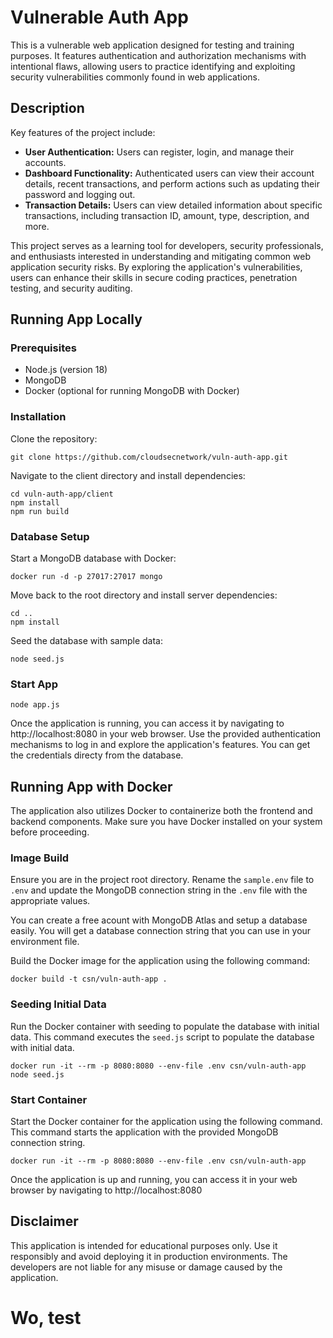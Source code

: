 # Vulnerable Auth App

This is a vulnerable web application designed for testing and training purposes. It features authentication and authorization mechanisms with intentional flaws, allowing users to practice identifying and exploiting security vulnerabilities commonly found in web applications.

## Description
Key features of the project include:
-  **User Authentication:** Users can register, login, and manage their accounts.
-  **Dashboard Functionality:** Authenticated users can view their account details, recent transactions, and perform actions such as updating their password and logging out.
-  **Transaction Details:** Users can view detailed information about specific transactions, including transaction ID, amount, type, description, and more.

This project serves as a learning tool for developers, security professionals, and enthusiasts interested in understanding and mitigating common web application security risks. By exploring the application's vulnerabilities, users can enhance their skills in secure coding practices, penetration testing, and security auditing.

## Running App Locally
 
### Prerequisites
- Node.js (version 18)
- MongoDB
- Docker (optional for running MongoDB with Docker)

### Installation
Clone the repository:
```
git clone https://github.com/cloudsecnetwork/vuln-auth-app.git
```
Navigate to the client directory and install dependencies:
```
cd vuln-auth-app/client
npm install
npm run build
```

### Database Setup
Start a MongoDB database with Docker:
```
docker run -d -p 27017:27017 mongo
```
Move back to the root directory and install server dependencies:
```
cd ..
npm install
```
Seed the database with sample data:
```
node seed.js
```
### Start App
```
node app.js
```
Once the application is running, you can access it by navigating to http://localhost:8080 in your web browser. Use the provided authentication mechanisms to log in and explore the application's features. You can get the credentials directy from the database.

## Running App with Docker
The application also utilizes Docker to containerize both the frontend and backend components. Make sure you have Docker installed on your system before proceeding.
 
### Image Build
Ensure you are in the project root directory. Rename the `sample.env` file to `.env` and update the MongoDB connection string in the `.env` file with the appropriate values. 

You can create a free acount with MongoDB Atlas and setup a database easily. You will get a database connection string that you can use in your environment file.

Build the Docker image for the application using the following command:
```
docker build -t csn/vuln-auth-app .
```

### Seeding Initial Data
Run the Docker container with seeding to populate the database with initial data. This command executes the `seed.js` script to populate the database with initial data.
```
docker run -it --rm -p 8080:8080 --env-file .env csn/vuln-auth-app node seed.js
```

### Start Container
Start the Docker container for the application using the following command. This command starts the application with the provided MongoDB connection string.
```
docker run -it --rm -p 8080:8080 --env-file .env csn/vuln-auth-app
```
Once the application is up and running, you can access it in your web browser by navigating to http://localhost:8080

## Disclaimer
This application is intended for educational purposes only. Use it responsibly and avoid deploying it in production environments. The developers are not liable for any misuse or damage caused by the application.

# Wo, test
